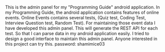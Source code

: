 This is the admin panel for my "Programming Guide" android application. In my Programming Guide, the android application contains features of online events. Online Events contains several tests, (Quiz test, Coding Test, Interview Question test, Random Test). For maintaining those event data I have developed this admin panel. This will generate the REST API for each test. So that I can parse data in my android application easily. I tried to design a good interface to maintain this admin panel. Anyone interested in this project can try this. password: shamimice03
